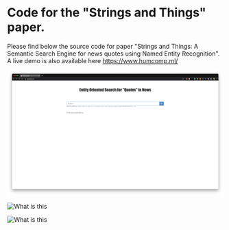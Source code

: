 # Code for the "Strings and Things" paper. 

Please find below the source code for paper "Strings and Things: A Semantic Search Engine for news quotes using Named Entity Recognition". A live demo is also available here https://www.humcomp.ml/

![What is this](pic1.png)

![What is this](myimage.png)

![What is this](myimage.png)
